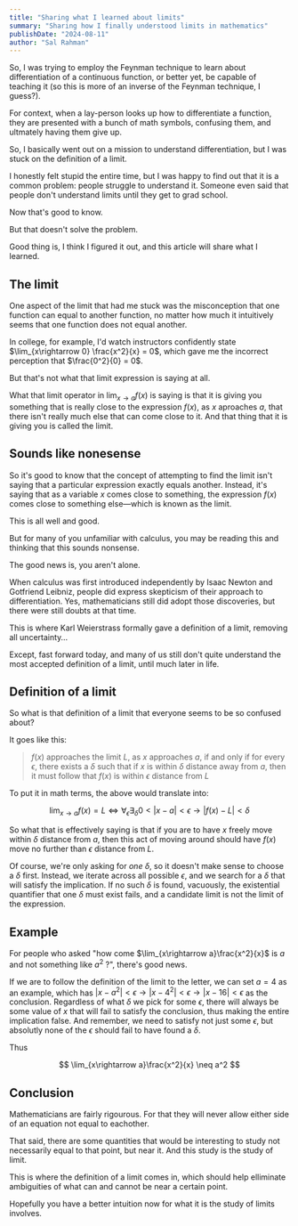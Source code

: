 ```yaml
---
title: "Sharing what I learned about limits"
summary: "Sharing how I finally understood limits in mathematics"
publishDate: "2024-08-11"
author: "Sal Rahman"
---
```


So, I was trying to employ the Feynman technique to learn about differentiation of a continuous function, or better yet, be capable of teaching it (so this is more of an inverse of the Feynman technique, I guess?).

For context, when a lay-person looks up how to differentiate a function, they are presented with a bunch of math symbols, confusing them, and ultmately having them give up.

So, I basically went out on a mission to understand differentiation, but I was stuck on the definition of a limit.

I honestly felt stupid the entire time, but I was happy to find out that it is a common problem: people struggle to understand it. Someone even said that people don't understand limits until they get to grad school.

Now that's good to know.

But that doesn't solve the problem.

Good thing is, I think I figured it out, and this article will share what I learned.

## The limit

One aspect of the limit that had me stuck was the misconception that one function can equal to another function, no matter how much it intuitively seems that one function does not equal another.

In college, for example, I'd watch instructors confidently state $\lim_{x\rightarrow 0} \frac{x^2}{x} = 0$, which gave me the incorrect perception that $\frac{0^2}{0} = 0$.

But that's not what that limit expression is saying at all.

What that limit operator in $\lim_{x\rightarrow a} f(x)$ is saying is that it is giving you something that is really close to the expression $f(x)$, as $x$ aproaches $a$, that there isn't really much else that can come close to it. And that thing that it is giving you is called the limit.

## Sounds like nonesense

So it's good to know that the concept of attempting to find the limit isn't saying that a particular expression exactly equals another. Instead, it's saying that as a variable $x$ comes close to something, the expression $f(x)$ comes close to something else—which is known as the limit.

This is all well and good.

But for many of you unfamiliar with calculus, you may be reading this and thinking that this sounds nonsense.

The good news is, you aren't alone.

When calculus was first introduced independently by Isaac Newton and Gotfriend Leibniz, people did express skepticism of their approach to differentiation. Yes, mathematicians still did adopt those discoveries, but there were still doubts at that time.

This is where Karl Weierstrass formally gave a definition of a limit, removing all uncertainty…

Except, fast forward today, and many of us still don't quite understand the most accepted definition of a limit, until much later in life.

## Definition of a limit

So what is that definition of a limit that everyone seems to be so confused about?

It goes like this:

> $f(x)$ approaches the limit $L$, as $x$ approaches $a$, if and only if for every $\epsilon$, there exists a $\delta$ such that if $x$ is within $\delta$ distance away from $a$, then it must follow that $f(x)$ is within $\epsilon$ distance from $L$

To put it in math terms, the above would translate into:

$$
\lim_{x \rightarrow a} f(x) = L \Longleftrightarrow \forall_{\epsilon}\exists_{\delta} 0 < |x - a| < \epsilon \rightarrow |f(x) - L| < \delta
$$

So what that is effectively saying is that if you are to have $x$ freely move within $\delta$ distance from $a$, then this act of moving around should have $f(x)$ move no further than $\epsilon$ distance from $L$.

Of course, we're only asking for _one_ $\delta$, so it doesn't make sense to choose a $\delta$ first. Instead, we iterate across all possible $\epsilon$, and we search for a $\delta$ that will satisfy the implication. If no such $\delta$ is found, vacuously, the existential quantifier that one $\delta$ must exist fails, and a candidate limit is not the limit of the expression.

## Example

For people who asked "how come $\lim_{x\rightarrow a}\frac{x^2}{x}$ is $a$ and not something like $a^2$ ?", there's good news.

If we are to follow the definition of the limit to the letter, we can set $a = 4$ as an example, which has $|x - a^2| < \epsilon \rightarrow |x - 4^2| < \epsilon  \rightarrow |x - 16| < \epsilon$ as the conclusion. Regardless of what $\delta$ we pick for some $\epsilon$, there will always be some value of $x$ that will fail to satisfy the conclusion, thus making the entire implication false. And remember, we need to satisfy not just some $\epsilon$, but absolutly none of the $\epsilon$ should fail to have found a $\delta$.

Thus

$$
\lim_{x\rightarrow a}\frac{x^2}{x} \neq a^2
$$

## Conclusion

Mathematicians are fairly rigourous. For that they will never allow either side of an equation not equal to eachother.

That said, there are some quantities that would be interesting to study not necessarily equal to that point, but near it. And this study is the study of limit.

This is where the definition of a limit comes in, which should help elliminate ambiguities of what can and cannot be near a certain point.

Hopefully you have a better intuition now for what it is the study of limits involves.
